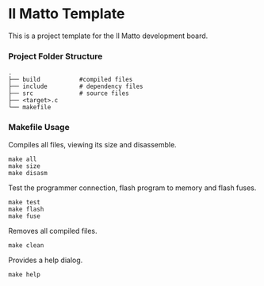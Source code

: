 # Il Matto Template

This is a project template for the Il Matto development board.

### Project Folder Structure
    .
    ├── build           #compiled files
    ├── include         # dependency files
    ├── src             # source files
    ├── <target>.c
    └── makefile

### Makefile Usage

Compiles all files, viewing its size and disassemble.
```
make all
make size
make disasm
```

Test the programmer connection, flash program to memory and flash fuses.
```
make test
make flash
make fuse
```

Removes all compiled files.
```
make clean
```

Provides a help dialog.
```
make help
```
